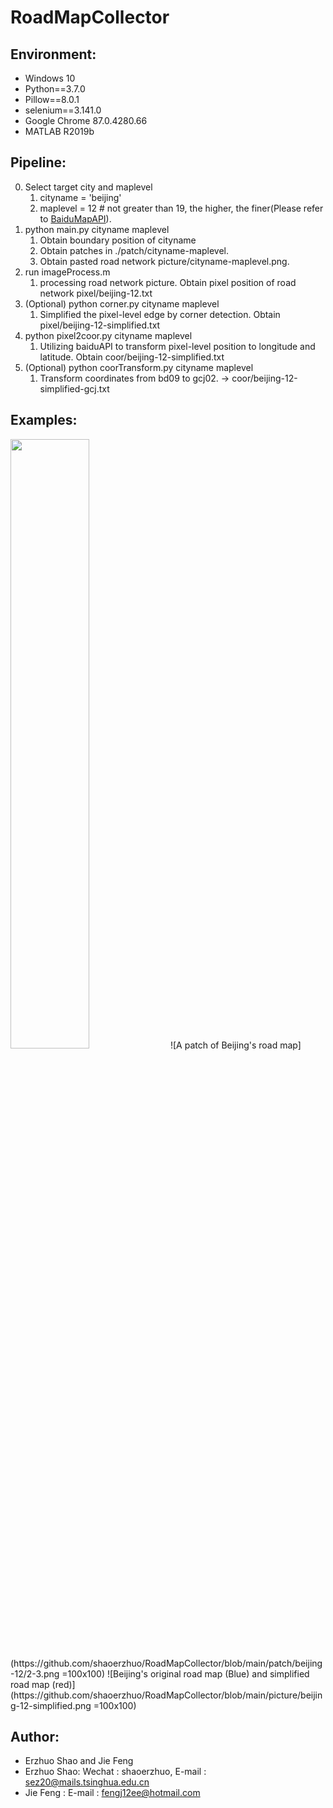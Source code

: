 # RoadMapCollector

## Environment:
* Windows 10
* Python==3.7.0
* Pillow==8.0.1
* selenium==3.141.0
* Google Chrome 87.0.4280.66
* MATLAB R2019b

## Pipeline:
0. Select target city and maplevel
   1. cityname = 'beijing'
   2. maplevel = 12 # not greater than 19, the higher, the finer(Please refer to [BaiduMapAPI](http://api.map.baidu.com/lbsapi/getpoint/index.html)).
1. python main.py cityname maplevel
   1. Obtain boundary position of cityname
   1. Obtain patches in ./patch/cityname-maplevel.
   2. Obtain pasted road network picture/cityname-maplevel.png.
2. run imageProcess.m
   1. processing road network picture. Obtain pixel position of road network pixel/beijing-12.txt
3. (Optional) python corner.py cityname maplevel
   1. Simplified the pixel-level edge by corner detection. Obtain pixel/beijing-12-simplified.txt
4. python pixel2coor.py cityname maplevel
   1. Utilizing baiduAPI to transform pixel-level position to longitude and latitude. Obtain coor/beijing-12-simplified.txt
5. (Optional) python coorTransform.py cityname maplevel
   1. Transform coordinates from bd09 to gcj02. -> coor/beijing-12-simplified-gcj.txt
   
## Examples:
<img src="https://github.com/shaoerzhuo/RoadMapCollector/blob/main/patch/beijing-12/2-3.png" width="50%" height="50%">
![A patch of Beijing's road map](https://github.com/shaoerzhuo/RoadMapCollector/blob/main/patch/beijing-12/2-3.png =100x100)
![Beijing's original road map (Blue) and simplified road map (red)](https://github.com/shaoerzhuo/RoadMapCollector/blob/main/picture/beijing-12-simplified.png =100x100)

## Author:
* Erzhuo Shao and Jie Feng
* Erzhuo Shao: Wechat : shaoerzhuo, E-mail : sez20@mails.tsinghua.edu.cn
* Jie Feng : E-mail : fengj12ee@hotmail.com
